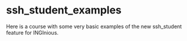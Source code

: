# ssh_student_examples
Here is a course with some very basic examples of the new ssh_student feature for INGInious.
